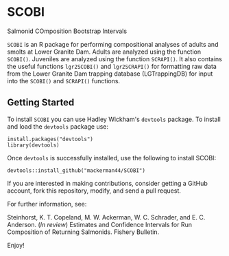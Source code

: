 # SCOBI
Salmonid COmposition Bootstrap Intervals

`SCOBI` is an R package for performing compositional analyses of adults and smolts at Lower Granite Dam. Adults are analyzed using 
the function `SCOBI()`. Juveniles are analyzed using the function `SCRAPI()`. It also contains the useful functions `lgr2SCOBI()` 
and `lgr2SCRAPI()` for formatting raw data from the Lower Granite Dam trapping database (LGTrappingDB) for input into the `SCOBI()`
and `SCRAPI()` functions.

## Getting Started

To install `SCOBI` you can use Hadley Wickham's `devtools` package. To install and load the `devtools` package use:
```
install.packages("devtools")
library(devtools)
```
Once `devtools` is successfully installed, use the following to install SCOBI:
```
devtools::install_github("mackerman44/SCOBI")
```
If you are interested in making contributions, consider getting a GitHub account, fork this repository, modify, and send a pull request.

For further information, see:

Steinhorst, K. T. Copeland, M. W. Ackerman, W. C. Schrader, and E. C. Anderson. (*In review*) Estimates and Confidence Intervals
for Run Composition of Returning Salmonids. Fishery Bulletin.

Enjoy!
